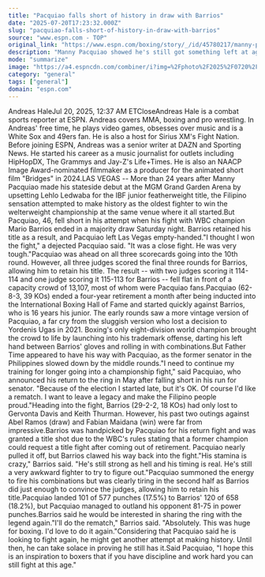 ```yaml
---
title: "Pacquiao falls short of history in draw with Barrios"
date: "2025-07-20T17:23:32.000Z"
slug: "pacquiao-falls-short-of-history-in-draw-with-barrios"
source: "www.espn.com - TOP"
original_link: "https://www.espn.com/boxing/story/_/id/45780217/manny-pacquiao-46-battles-mario-barrios-majority-draw"
description: "Manny Pacquiao showed he's still got something left at age 46 but walked out of the ring without a title Saturday night, when he fought champion Mario Barrios to a majority draw."
mode: "summarize"
image: "https://a4.espncdn.com/combiner/i?img=%2Fphoto%2F2025%2F0720%2Fr1521237_1296x729_16%2D9.jpg"
category: "general"
tags: ["general"]
domain: "espn.com"
---
```

<p>Andreas HaleJul 20, 2025, 12:37 AM ETCloseAndreas Hale is a combat sports reporter at ESPN. Andreas covers MMA, boxing and pro wrestling. In Andreas' free time, he plays video games, obsesses over music and is a White Sox and 49ers fan. He is also a host for Sirius XM's Fight Nation. Before joining ESPN, Andreas was a senior writer at DAZN and Sporting News. He started his career as a music journalist for outlets including HipHopDX, The Grammys and Jay-Z's Life+Times. He is also an NAACP Image Award-nominated filmmaker as a producer for the animated short film "Bridges" in 2024.LAS VEGAS -- More than 24 years after Manny Pacquiao made his stateside debut at the MGM Grand Garden Arena by upsetting Lehlo Ledwaba for the IBF junior featherweight title, the Filipino sensation attempted to make history as the oldest fighter to win the welterweight championship at the same venue where it all started.But Pacquiao, 46, fell short in his attempt when his fight with WBC champion Mario Barrios ended in a majority draw Saturday night. Barrios retained his title as a result, and Pacquiao left Las Vegas empty-handed."I thought I won the fight," a dejected Pacquiao said. "It was a close fight. He was very tough."Pacquiao was ahead on all three scorecards going into the 10th round. However, all three judges scored the final three rounds for Barrios, allowing him to retain his title. The result -- with two judges scoring it 114-114 and one judge scoring it 115-113 for Barrios -- fell flat in front of a capacity crowd of 13,107, most of whom were Pacquiao fans.Pacquiao (62-8-3, 39 KOs) ended a four-year retirement a month after being inducted into the International Boxing Hall of Fame and started quickly against Barrios, who is 16 years his junior. The early rounds saw a more vintage version of Pacquiao, a far cry from the sluggish version who lost a decision to Yordenis Ugas in 2021. Boxing's only eight-division world champion brought the crowd to life by launching into his trademark offense, darting his left hand between Barrios' gloves and rolling in with combinations.But Father Time appeared to have his way with Pacquiao, as the former senator in the Philippines slowed down by the middle rounds."I need to continue my training for longer going into a championship fight," said Pacquiao, who announced his return to the ring in May after falling short in his run for senator. "Because of the election I started late, but it's OK. Of course I'd like a rematch. I want to leave a legacy and make the Filipino people proud."Heading into the fight, Barrios (29-2-2, 18 KOs) had only lost to Gervonta Davis and Keith Thurman. However, his past two outings against Abel Ramos (draw) and Fabian Maidana (win) were far from impressive.Barrios was handpicked by Pacquiao for his return fight and was granted a title shot due to the WBC's rules stating that a former champion could request a title fight after coming out of retirement. Pacquiao nearly pulled it off, but Barrios clawed his way back into the fight."His stamina is crazy," Barrios said. "He's still strong as hell and his timing is real. He's still a very awkward fighter to try to figure out."Pacquiao summoned the energy to fire his combinations but was clearly tiring in the second half as Barrios did just enough to convince the judges, allowing him to retain his title.Pacquiao landed 101 of 577 punches (17.5%) to Barrios' 120 of 658 (18.2%), but Pacquiao managed to outland his opponent 81-75 in power punches.Barrios said he would be interested in sharing the ring with the legend again."I'll do the rematch," Barrios said. "Absolutely. This was huge for boxing. I'd love to do it again."Considering that Pacquiao said he is looking to fight again, he might get another attempt at making history. Until then, he can take solace in proving he still has it.Said Pacquiao, "I hope this is an inspiration to boxers that if you have discipline and work hard you can still fight at this age."</p>